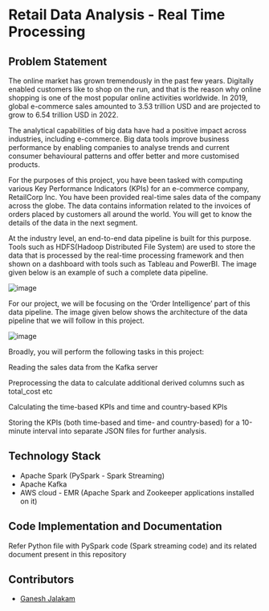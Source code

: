 
# Retail Data Analysis - Real Time Processing

## Problem Statement
The online market has grown tremendously in the past few years. Digitally enabled customers like to shop on the run, and that is the reason why online shopping is one of the most popular online activities worldwide. In 2019, global e-commerce sales amounted to 3.53 trillion USD and are projected to grow to 6.54 trillion USD in 2022.

 

The analytical capabilities of big data have had a positive impact across industries, including e-commerce. Big data tools improve business performance by enabling companies to analyse trends and current consumer behavioural patterns and offer better and more customised products.

 

For the purposes of this project, you have been tasked with computing various Key Performance Indicators (KPIs) for an e-commerce company, RetailCorp Inc. You have been provided real-time sales data of the company across the globe. The data contains information related to the invoices of orders placed by customers all around the world. You will get to know the details of the data in the next segment.

 

At the industry level, an end-to-end data pipeline is built for this purpose. Tools such as HDFS(Hadoop Distributed File System) are used to store the data that is processed by the real-time processing framework and then shown on a dashboard with tools such as Tableau and PowerBI. The image given below is an example of such a complete data pipeline.

![image](https://images.upgrad.com/27070182-3791-4fc7-81c6-0d39c97b4f25-Upgrad%20RT%20STreaming-whole.png)

For our project, we will be focusing on the ‘Order Intelligence’ part of this data pipeline. The image given below shows the architecture of the data pipeline that we will follow in this project.

![image](https://images.upgrad.com/137bcb53-7fa1-4aab-a93a-6f5b369efd4b-Upgrad%20RT%20STreaming%20-%20internal.png)

Broadly, you will perform the following tasks in this project:

Reading the sales data from the Kafka server

Preprocessing the data to calculate additional derived columns such as total_cost etc

Calculating the time-based KPIs and time and country-based KPIs

Storing the KPIs (both time-based and time- and country-based) for a 10-minute interval into separate JSON files for further analysis.

## Technology Stack
- Apache Spark (PySpark - Spark Streaming)
- Apache Kafka
- AWS cloud - EMR (Apache Spark and Zookeeper applications installed on it)

## Code Implementation and Documentation
Refer Python file with PySpark code (Spark streaming code) and its related document present in this repository

## Contributors
- [Ganesh Jalakam](https://github.com/GaneshJalakam)
